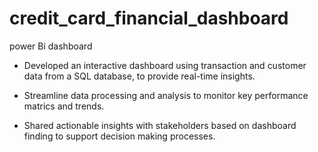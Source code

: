 # credit_card_financial_dashboard
power Bi dashboard

- Developed an interactive dashboard using transaction and customer data from a SQL database, to provide real-time insights.

- Streamline data processing and analysis to monitor key performance matrics and trends.

- Shared actionable insights with stakeholders based on dashboard finding to support decision making processes.
